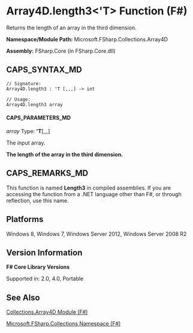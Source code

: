 # Array4D.length3<'T> Function (F#)

Returns the length of an array in the third dimension.

**Namespace/Module Path:** Microsoft.FSharp.Collections.Array4D

**Assembly:** FSharp.Core (in FSharp.Core.dll)


## CAPS_SYNTAX_MD

```
// Signature:
Array4D.length3 : 'T [,,,] -> int

// Usage:
Array4D.length3 array
```

#### CAPS_PARAMETERS_MD
*array*
Type: **'T**[[,,,]](http://msdn.microsoft.com/en-us/library/e957316d-b2e0-4f04-ac4c-426d4f38a968)


The input array.



**The length of the array in the third dimension.**
## CAPS_REMARKS_MD
This function is named **Length3** in compiled assemblies. If you are accessing the function from a .NET language other than F#, or through reflection, use this name.


## Platforms
Windows 8, Windows 7, Windows Server 2012, Windows Server 2008 R2


## Version Information
**F# Core Library Versions**

Supported in: 2.0, 4.0, Portable




## See Also
[Collections.Array4D Module &#40;F&#35;&#41;](Collections.Array4D+Module+%28F%23%29.md)

[Microsoft.FSharp.Collections Namespace &#40;F&#35;&#41;](Microsoft.FSharp.Collections+Namespace+%28F%23%29.md)

